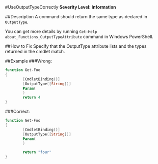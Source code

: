 ﻿#UseOutputTypeCorrectly
**Severity Level: Information**

##Description
A command should return the same type as declared in `OutputType`.

You can get more details by running `Get-Help about_Functions_OutputTypeAttribute` command in Windows PowerShell.

##How to Fix
Specify that the OutputType attribute lists and the types returned in the cmdlet match.

##Example
###Wrong:
``` PowerShell
function Get-Foo
{
        [CmdletBinding()]
        [OutputType([String])]
        Param(
        )
        return 4
}
```

###Correct:
``` PowerShell
function Get-Foo
{
        [CmdletBinding()]
        [OutputType([String])]
        Param(
        )

        return "four"
}
```
